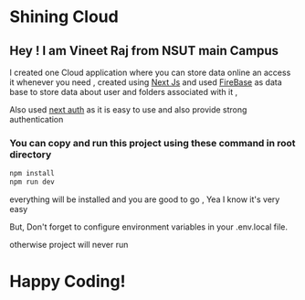 # Shining Cloud

## Hey ! I am Vineet Raj from NSUT main Campus

I created one Cloud application where you can store data online an access it whenever you need , created using [Next Js](https://nextjs.org/docs) and used [FireBase](https://firebase.google.com/) as data base to store data about user and folders associated with it ,

Also used [next auth](https://next-auth.js.org/) as it is easy to use and also provide strong authentication

### You can copy and run this project using these command in root directory

```bash
npm install
npm run dev
```

everything will be installed and you are good to go ,
Yea I know it's very easy

But, Don't forget to configure environment variables in your .env.local file.

otherwise project will never run

# Happy Coding!
